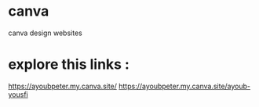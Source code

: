 # canva
canva design websites

# explore this links : 
https://ayoubpeter.my.canva.site/
https://ayoubpeter.my.canva.site/ayoub-yousfi
